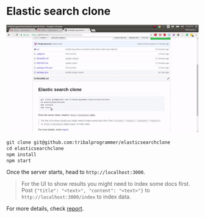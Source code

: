 # Elastic search clone

![demo.gif](https://raw.githubusercontent.com/tribalprogrammer/elasticsearchclone/master/assets/demo.gif)

```
git clone git@github.com:tribalprogrammer/elasticsearchclone
cd elasticsearchclone
npm install
npm start
```

Once the server starts, head to `http://localhost:3000`.

> For the UI to show results you might need to index some docs first. Post `{"title": "<text>", "content": "<text>"}` to `http://localhost:3000/index` to index data.

For more details, check [report](REPORT.md).
